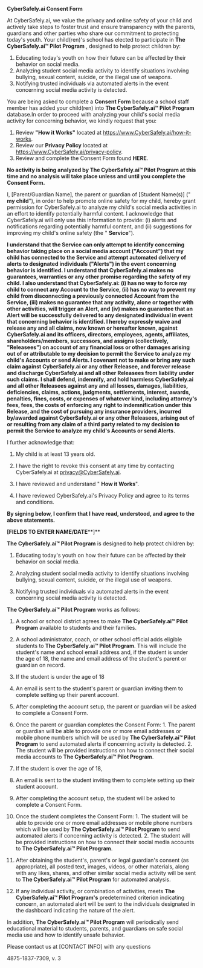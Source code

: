 **CyberSafely.ai Consent Form**

At CyberSafely.ai, we value the privacy and online safety of your child and actively take steps to foster trust and ensure transparency with the parents, guardians and other parties who share our commitment to protecting today's youth. Your child(ren)'s school has elected to participate in **The CyberSafely.ai™ Pilot Program** , designed to help protect children by:

1. Educating today's youth on how their future can be affected by their behavior on social media.
2. Analyzing student social media activity to identify situations involving bullying, sexual content, suicide, or the illegal use of weapons.
3. Notifying trusted individuals via automated alerts in the event concerning social media activity is detected.

You are being asked to complete a **Consent Form** because a school staff member has added your child(ren) into **The CyberSafely.ai™ Pilot Program** database.In order to proceed with analyzing your child's social media activity for concerning behavior, we kindly request that you:

1. Review **"How it Works"** located at https://www.CyberSafely.ai/how-it-works.
2. Review our **Privacy Policy** located at https://www.CyberSafely.ai/privacy-policy.
3. Review and complete the Consent Form found **HERE**.

**No activity is being analyzed by The CyberSafely.ai™ Pilot Program at this time and no analysis will take place unless and until you complete the Consent Form.**

I, [Parent/Guardian Name], the parent or guardian of [Student Name(s)] (" **my child**"), in order to help promote online safety for my child, hereby grant permission for CyberSafely.ai to analyze my child's social media activities in an effort to identify potentially harmful content. I acknowledge that CyberSafely.ai will only use this information to provide: (i) alerts and notifications regarding potentially harmful content, and (ii) suggestions for improving my child's online safety (the " **Service**").

**I understand that the Service can only attempt to identify concerning behavior taking place on a social media account ("Account") that my child has connected to the Service and attempt automated delivery of alerts to designated individuals ("Alerts") in the event concerning behavior is identified. I understand that CyberSafely.ai makes no guarantees, warranties or any other promise regarding the safety of my child. I also understand that CyberSafely.ai: (i) has no way to force my child to connect any Account to the Service, (ii) has no way to prevent my child from disconnecting a previously connected Account from the Service, (iii) makes no guarantee that any activity, alone or together with other activities, will trigger an Alert, and (iv) makes no guarantee that an Alert will be successfully delivered to any designated individual in event that concerning behavior is identified. I hereby expressly waive and release any and all claims, now known or hereafter known, against CyberSafely.ai and its officers, directors, employees, agents, affiliates, shareholders/members, successors, and assigns (collectively, "Releasees") on account of any financial loss or other damages arising out of or attributable to my decision to permit the Service to analyze my child's Accounts or send Alerts. I covenant not to make or bring any such claim against CyberSafely.ai or any other Releasee, and forever release and discharge CyberSafely.ai and all other Releasees from liability under such claims. I shall defend, indemnify, and hold harmless CyberSafely.ai and all other Releasees against any and all losses, damages, liabilities, deficiencies, claims, actions, judgments, settlements, interest, awards, penalties, fines, costs, or expenses of whatever kind, including attorney's fees, fees, the costs of enforcing any right to indemnification under this Release, and the cost of pursuing any insurance providers, incurred by/awarded against CyberSafely.ai or any other Releasees, arising out of or resulting from any claim of a third party related to my decision to permit the Service to analyze my child's Accounts or send Alerts.**

I further acknowledge that:

1. My child is at least 13 years old.

1. I have the right to revoke this consent at any time by contacting CyberSafely.ai at privacy@CyberSafely.ai.
2. I have reviewed and understand " **How it Works**".
3. I have reviewed CyberSafely.ai's Privacy Policy and agree to its terms and conditions.

**By signing below, I confirm that I have read, understood, and agree to the above statements.**

**[FIELDS TO ENTER NAME/DATE****]**

**The CyberSafely.ai™ Pilot Program** is designed to help protect children by:

1. Educating today's youth on how their future can be affected by their behavior on social media.

1. Analyzing student social media activity to identify situations involving bullying, sexual content, suicide, or the illegal use of weapons.
2. Notifying trusted individuals via automated alerts in the event concerning social media activity is detected.

**The CyberSafely.ai™ Pilot Program** works as follows:

1. A school or school district agrees to make **The CyberSafely.ai™ Pilot Program** available to students and their families.
2. A school administrator, coach, or other school official adds eligible students to **The CyberSafely.ai™ Pilot Program**. This will include the student's name and school email address and, if the student is under the age of 18, the name and email address of the student's parent or guardian on record.
3. If the student is under the age of 18
  1. An email is sent to the student's parent or guardian inviting them to complete setting up their parent account.
  2. After completing the account setup, the parent or guardian will be asked to complete a Consent Form.
  3. Once the parent or guardian completes the Consent Form:
    1. The parent or guardian will be able to provide one or more email addresses or mobile phone numbers which will be used by **The CyberSafely.ai™ Pilot Program** to send automated alerts if concerning activity is detected.
    2. The student will be provided instructions on how to connect their social media accounts to **The CyberSafely.ai™ Pilot Program**.
4. If the student is over the age of 18,
  1. An email is sent to the student inviting them to complete setting up their student account.
  2. After completing the account setup, the student will be asked to complete a Consent Form.
  3. Once the student completes the Consent Form:
    1. The student will be able to provide one or more email addresses or mobile phone numbers which will be used by **The CyberSafely.ai™ Pilot Program** to send automated alerts if concerning activity is detected.
    2. The student will be provided instructions on how to connect their social media accounts to **The CyberSafely.ai™ Pilot Program**.

1. After obtaining the student's, parent's or legal guardian's consent (as appropriate), all posted text, images, videos, or other materials, along with any likes, shares, and other similar social media activity will be sent to **The CyberSafely.ai™ Pilot Program** for automated analysis.
2. If any individual activity, or combination of activities, meets **The CyberSafely.ai™ Pilot Program's** predetermined criterion indicating concern, an automated alert will be sent to the individuals designated in the dashboard indicating the nature of the alert.

In addition, **The CyberSafely.ai™ Pilot Program** will periodically send educational material to students, parents, and guardians on safe social media use and how to identify unsafe behavior.

Please contact us at [CONTACT INFO] with any questions

4875-1837-7309, v. 3